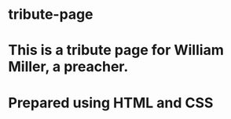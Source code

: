 # tribute-page
# This is a tribute page for William Miller, a preacher.
# Prepared using HTML and CSS
